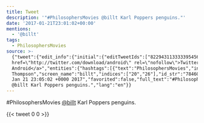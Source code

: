 ```yaml
---
title: Tweet
description: '"#PhilosophersMovies @billt Karl Poppers penguins."'
date: '2017-01-21T23:01:02+00:00'
mentions:
  - '@billt'
tags:
  - PhilosophersMovies
source: >-
  {"tweet":{"edit_info":{"initial":{"editTweetIds":["822943113333395456"],"editableUntil":"2017-01-22T00:05:02.419Z","editsRemaining":"5","isEditEligible":true}},"retweeted":false,"source":"<a
  href=\"http://twitter.com/download/android\" rel=\"nofollow\">Twitter for
  Android</a>","entities":{"hashtags":[{"text":"PhilosophersMovies","indices":["0","19"]}],"symbols":[],"user_mentions":[{"name":"Bill
  Thompson","screen_name":"billt","indices":["20","26"],"id_str":"784609","id":"784609"}],"urls":[]},"display_text_range":["0","49"],"favorite_count":"0","id_str":"822943113333395456","truncated":false,"retweet_count":"0","id":"822943113333395456","created_at":"Sat
  Jan 21 23:05:02 +0000 2017","favorited":false,"full_text":"#PhilosophersMovies
  @billt Karl Poppers penguins.","lang":"en"}}
---
```

#PhilosophersMovies [@billt](https://twitter.com/@billt) Karl Poppers penguins.
    
{{< tweet 0 0 >}}
    
